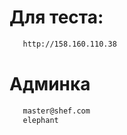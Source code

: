# Для теста:

```bash
   http://158.160.110.38
   ```

# Админка

```bash
   master@shef.com
   elephant
   ```
